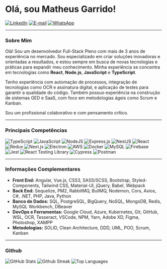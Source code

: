 # Olá, sou Matheus Garrido!
[![LinkedIn](https://img.shields.io/badge/LinkedIn-0077B5?style=for-the-badge&logo=linkedin&logoColor=white)](https://www.linkedin.com/in/matheusgarrido10)
[![E-mail](https://img.shields.io/badge/E--mail-D14836?style=for-the-badge&logo=gmail&logoColor=white)](mailto:matheusgarrido10@hotmail.com)
[![WhatsApp](https://img.shields.io/badge/WhatsApp-25D366?style=for-the-badge&logo=whatsapp&logoColor=white)](https://wa.me/5521969958783)

---

### Sobre Mim

Olá! Sou um desenvolvedor Full-Stack Pleno com mais de 3 anos de experiência no mercado. Sou especializado em criar soluções inovadoras e orientadas a resultados, e estou sempre em busca de novas tecnologias e práticas para expandir meu conhecimento. Minha experiência se concentra em tecnologias como **React**, **Node.js**, **JavaScript** e **TypeScript**.

Tenho experiência com automação de processos, integração de tecnologias como OCR e assinatura digital, e aplicação de testes para garantir a qualidade do código. Também possuo experiência na construção de sistemas GED e SaaS, com foco em metodologias ágeis como Scrum e Kanban.

Sou um profissional colaborativo e com pensamento crítico.

---

### Principais Competências

![TypeScript](https://img.shields.io/badge/typescript-%23007ACC.svg?style=for-the-badge&logo=typescript&logoColor=white)
![JavaScript](https://img.shields.io/badge/javascript-%23323330.svg?style=for-the-badge&logo=javascript&logoColor=%23F7DF1E)
![NodeJS](https://img.shields.io/badge/node.js-6DA55F?style=for-the-badge&logo=node.js&logoColor=white)
![Express.js](https://img.shields.io/badge/express.js-%23404d59.svg?style=for-the-badge&logo=express&logoColor=%2361DAFB)
![NestJS](https://img.shields.io/badge/nestjs-E0234E?style=for-the-badge&logo=nestjs&logoColor=white)
![React](https://img.shields.io/badge/react-%2320232a.svg?style=for-the-badge&logo=react&logoColor=%2361DAFB)
![Redux](https://img.shields.io/badge/Redux-764ABC?style=for-the-badge&logo=redux&logoColor=white)
![Next.js](https://img.shields.io/badge/Next.js-000000?style=for-the-badge&logo=next.js&logoColor=white)
![Electron](https://img.shields.io/badge/Electron-47848F?style=for-the-badge&logo=electron&logoColor=white)
![AWS](https://img.shields.io/badge/AWS-232F3E?style=for-the-badge&logo=amazon-aws&logoColor=white)
![Docker](https://img.shields.io/badge/docker-%230db7ed.svg?style=for-the-badge&logo=docker&logoColor=white)
![MySQL](https://img.shields.io/badge/mysql-%2300f.svg?style=for-the-badge&logo=mysql&logoColor=white)
![Firebase](https://img.shields.io/badge/Firebase-FFCA28?style=for-the-badge&logo=firebase&logoColor=black)
![Jest](https://img.shields.io/badge/jest-%23C21325.svg?style=for-the-badge&logo=jest&logoColor=white)
![React Testing Library](https://img.shields.io/badge/React%20Testing%20Library-%23E33332.svg?style=for-the-badge&logo=react&logoColor=white)
![Cypress](https://img.shields.io/badge/Cypress-69D9B3?style=for-the-badge&logo=cypress&logoColor=black)
![Postman](https://img.shields.io/badge/Postman-FF6C37?style=for-the-badge&logo=postman&logoColor=white)

---

### Informações Complementares

* **Front End:** Angular, Vue.js, CSS3, SASS/SCSS, Bootstrap, Styled-Components, Tailwind CSS, Material-UI, jQuery, Babel, Webpack
* **Back End:** Sequelize, PM2, RabbitMQ, BullMQ, Nodemon, Cors, Axios, C#, .NET, PHP, Java, Python
* **Banco de Dados:** SQL, PostgreSQL, BigQuery, NoSQL, MongoDB, Redis, MySQL Workbench, DBeaver
* **DevOps e Ferramentas:** Google Cloud, Azure, Kubernetes, Git, GitHub, WSL, OCR, Tesseract, VSCode, NPM, Yarn, Adobe XD, Figma, Photoshop, XAMPP
* **Metodologias:** SOLID, Clean Architecture, DDD, UML, POO, Scrum, Kanban

---

### Github

![GitHub Stats](https://github-readme-stats.vercel.app/api?username=matheusgarrido&theme=dark&show_icons=true&hide_border=false&count_private=true)
![Github Streak](https://github-readme-streak-stats.herokuapp.com/?user=matheusgarrido&theme=dark&hide_border=false)
![Top Languages](https://github-readme-stats.vercel.app/api/top-langs/?username=matheusgarrido&theme=dark&show_icons=true&hide_border=false&layout=compact)
